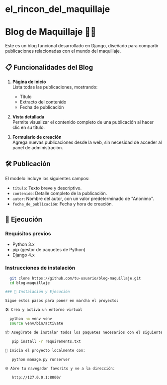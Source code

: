 # el_rincon_del_maquillaje

# Blog de Maquillaje 💄✨

Este es un blog funcional desarrollado en Django, diseñado para compartir publicaciones relacionadas con el mundo del maquillaje.

## 📋 Funcionalidades del Blog

1. **Página de inicio**  
   Lista todas las publicaciones, mostrando:  
   - Título  
   - Extracto del contenido  
   - Fecha de publicación  

2. **Vista detallada**  
   Permite visualizar el contenido completo de una publicación al hacer clic en su título.  

3. **Formulario de creación**  
   Agrega nuevas publicaciones desde la web, sin necesidad de acceder al panel de administración.

## 🛠️  Publicación
El modelo incluye los siguientes campos:  
- `título`: Texto breve y descriptivo.  
- `contenido`: Detalle completo de la publicación.  
- `autor`: Nombre del autor, con un valor predeterminado de "Anónimo".  
- `fecha_de_publicación`: Fecha y hora de creación.  

## 🚀 Ejecución

### **Requisitos previos**
- Python 3.x  
- pip (gestor de paquetes de Python)  
- Django 4.x  

### **Instrucciones de instalación**
 ```bash
   git clone https://github.com/tu-usuario/blog-maquillaje.git
   cd blog-maquillaje

### 🚀 Instalación y Ejecución

Sigue estos pasos para poner en marcha el proyecto:
 
🛠️ Crea y activa un entorno virtual  

   python -m venv venv
   source venv/bin/activate  

📦 Asegúrate de instalar todos los paquetes necesarios con el siguiente comando:

    pip install -r requirements.txt

🚀 Inicia el proyecto localmente con:
  
    python manage.py runserver

🌐 Abre tu navegador favorito y ve a la dirección:

    http://127.0.0.1:8000/

    




